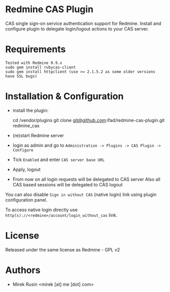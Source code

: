 # Redmine CAS Plugin

CAS single sign-on service authentication support for Redmine.
Install and configure plugin to delegate login/logout actions to your CAS server.

# Requirements

    Tested with Redmine 0.9.x
    sudo gem install rubycas-client
    sudo gem install httpclient (use >= 2.1.5.2 as some older versions have SSL bugs)

# Installation & Configuration

- install the plugin:

    cd <redmine>/vendor/plugins
    git clone git@github.com:ifad/redmine-cas-plugin.git redmine_cas
    
- (re)start Redmine server
- login as admin and go to `Administration -> Plugins -> CAS Plugin -> Configure`
- Tick `Enabled` and enter `CAS server base URL`
- Apply, logout
- From now on all login requests will be delegated to CAS server
  Also all CAS based sessions will be delegated to CAS logout

You can also disable `Sign in without CAS` (native login) link using plugin configuration panel.

To access native login directly use `http(s)://<redmine>/account/login_without_cas` link.

# License

Released under the same license as Redmine - GPL v2

# Authors

- Mirek Rusin <mirek [at] me [dot] com>

